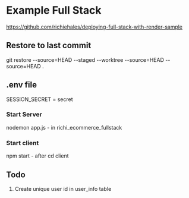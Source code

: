 # Example Full Stack

<https://github.com/richiehales/deploying-full-stack-with-render-sample>

## Restore to last commit

git restore --source=HEAD --staged --worktree --source=HEAD --source=HEAD .

## .env file

SESSION_SECRET =    secret

### Start Server

nodemon app.js - in richi_ecommerce_fullstack

### Start client

npm start - after cd client

## Todo

1. Create unique user id in user_info table
